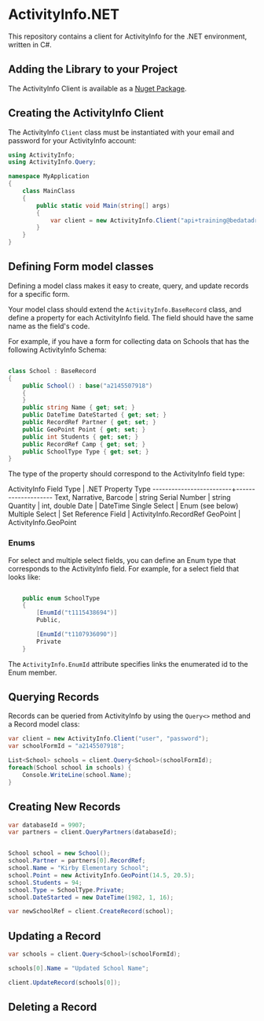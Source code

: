 
# ActivityInfo.NET

This repository contains a client for ActivityInfo for the .NET environment, written in C#.

## Adding the Library to your Project

The ActivityInfo Client is available as a [Nuget Package](https://www.nuget.org/packages/ActivityInfo.Client/).

## Creating the ActivityInfo Client

The ActivityInfo `Client` class must be instantiated with your email and password for your ActivityInfo
account:

```.cs
using ActivityInfo;
using ActivityInfo.Query;

namespace MyApplication
{
    class MainClass
    {
        public static void Main(string[] args)
        {
            var client = new ActivityInfo.Client("api+training@bedatadriven.com", "testing123");
        }
    }
}
```

## Defining Form model classes

Defining a model class makes it easy to create, query, and update records for a specific form. 

Your model class should extend the `ActivityInfo.BaseRecord` class, and 
define a property for each ActivityInfo field. The field should have the same 
name as the field's code.

For example, if you have a form for collecting data on Schools that has the following ActivityInfo
Schema:

```.cs

class School : BaseRecord
{
    public School() : base("a2145507918")
    {
    }
    public string Name { get; set; }
    public DateTime DateStarted { get; set; }
    public RecordRef Partner { get; set; }
    public GeoPoint Point { get; set; }
    public int Students { get; set; }
    public RecordRef Camp { get; set; }
    public SchoolType Type { get; set; }
}

```

The type of the property should correspond to the ActivityInfo field type:

ActivityInfo Field Type  | .NET Property Type
-------------------------+--------------------
Text, Narrative, Barcode | string 
Serial Number            | string
Quantity                 | int, double
Date                     | DateTime
Single Select            | Enum (see below)
Multiple Select          | Set<Enum>
Reference Field          | ActivityInfo.RecordRef
GeoPoint                 | ActivityInfo.GeoPoint


### Enums

For select and multiple select fields, you can define an Enum
type that corresponds to the ActivityInfo field. For example,
for a select field that looks like:

```.cs

    public enum SchoolType
    {
        [EnumId("t1115438694")]
        Public,

        [EnumId("t1107936090")]
        Private
    }
``` 

The `ActivityInfo.EnumId` attribute specifies links the 
enumerated id to the Enum member.

## Querying Records

Records can be queried from ActivityInfo by using the `Query<>` method
and a Record model class:


```.cs
var client = new ActivityInfo.Client("user", "password");
var schoolFormId = "a2145507918";

List<School> schools = client.Query<School>(schoolFormId);
foreach(School school in schools) {
    Console.WriteLine(school.Name);
}
```

## Creating New Records


```.cs
var databaseId = 9907;
var partners = client.QueryPartners(databaseId);


School school = new School();
school.Partner = partners[0].RecordRef;
school.Name = "Kirby Elementary School";
school.Point = new ActivityInfo.GeoPoint(14.5, 20.5);
school.Students = 94;
school.Type = SchoolType.Private;
school.DateStarted = new DateTime(1982, 1, 16);

var newSchoolRef = client.CreateRecord(school);

```

## Updating a Record

```.cs
var schools = client.Query<School>(schoolFormId);

schools[0].Name = "Updated School Name";

client.UpdateRecord(schools[0]);

```

## Deleting a Record 







